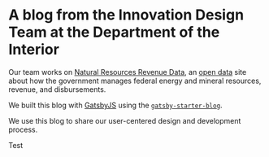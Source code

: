 # A blog from the Innovation Design Team at the Department of the Interior

Our team works on [Natural Resources Revenue Data](https://revenuedata.doi.gov/), an [open data](https://github.com/ONRR/doi-extractives-data) site about how the government manages federal energy and mineral resources, revenue, and disbursements.

We built this blog with [GatsbyJS](https://gatsbyjs.org/) using the [`gatsby-starter-blog`](https://github.com/gatsbyjs/gatsby-starter-blog).

We use this blog to share our user-centered design and development process.

Test

